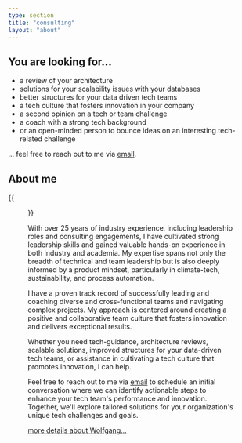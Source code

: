 ```yaml
---
type: section
title: "consulting"
layout: "about"
---
```




## You are looking for...

- a review of your architecture
- solutions for your scalability issues with your databases
- better structures for your data driven tech teams
- a tech culture that fosters innovation in your company
- a second opinion on a tech or team challenge
- a coach with a strong tech background
- or an open-minded person to bounce ideas on an interesting tech-related challenge

... feel free to reach out to me via [email](mailto:info@gassler.org).


## About me

{{<figure class="aboutpic" src="wolfgang.jpg" alt="Wolfgang Gassler">}}

With over 25 years of industry experience, including leadership roles and consulting engagements, I have cultivated strong leadership skills and gained valuable hands-on experience in both industry and academia. My expertise spans not only the breadth of technical and team leadership but is also deeply informed by a product mindset, particularly in climate-tech, sustainability, and process automation.

I have a proven track record of successfully leading and coaching diverse and cross-functional teams and navigating complex projects. My approach is centered around creating a positive and collaborative team culture that fosters innovation and delivers exceptional results.

Whether you need tech-guidance, architecture reviews, scalable solutions, improved structures for your data-driven tech teams, or assistance in cultivating a tech culture that promotes innovation, I can help.

Feel free to reach out to me via [email](mailto:info@gassler.org) to schedule an initial conversation where we can identify actionable steps to enhance your tech team's performance and innovation. Together, we'll explore tailored solutions for your organization's unique tech challenges and goals.

[more details about Wolfgang...](/about)
